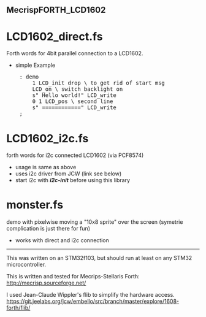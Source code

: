 ## MecrispFORTH_LCD1602

# LCD1602_direct.fs
Forth words for 4bit parallel connection to a LCD1602.

* simple Example
<pre>
    : demo
        1 LCD_init drop \ to get rid of start msg
        LCD_on \ switch backlight on
        s" Hello world!" LCD_write
        0 1 LCD_pos \ second line
        s" ============" LCD_write
    ;
</pre>

# LCD1602_i2c.fs
forth words for i2c connected LCD1602 (via PCF8574)

* usage is same as above
* uses i2c driver from JCW (link see below)
* start i2c with ***i2c-init*** before using this library

# monster.fs
demo with pixelwise moving a "10x8 sprite" over the screen (symetrie complication is just there for fun)

* works with direct and i2c connection

****

This was written on an STM32f103, but should run at least on any STM32 microcontroller.

This is written and tested for Mecrips-Stellaris Forth: http://mecrisp.sourceforge.net/

I used Jean-Claude Wippler's flib to simplify the hardware access. https://git.jeelabs.org/jcw/embello/src/branch/master/explore/1608-forth/flib/
